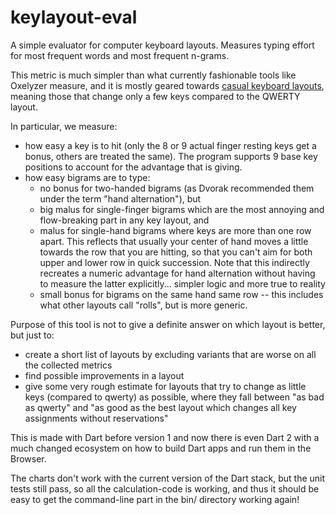 keylayout-eval
==============

A simple evaluator for computer keyboard layouts. Measures typing effort for most frequent words and most frequent n-grams.

This metric is much simpler than what currently fashionable tools like Oxelyzer measure, and it is mostly geared towards 
[casual keyboard layouts](https://docs.google.com/document/d/1qcFVYG0w7PxDxiYedztqaLKmeJxAAcuZtsRCUZLkuGk/edit?usp=sharing), 
meaning those that change only a few keys compared to the QWERTY layout.

In particular, we measure:
 - how easy a key is to hit (only the 8 or 9 actual finger resting keys get a bonus, others are treated the same). The program supports 9 base key positions to account for the advantage that is giving.
 - how easy bigrams are to type: 
   - no bonus for two-handed bigrams (as Dvorak recommended them under the term "hand alternation"), but 
   - big malus for single-finger bigrams which are the most annoying and flow-breaking part in any key layout, and 
   - malus for single-hand bigrams where keys are more than one row apart. This reflects that usually your center of hand moves a little towards the row that you are hitting, so that you can't aim for both upper and lower row in quick succession. Note that this indirectly recreates a numeric advantage for hand alternation without having to measure the latter explicitly... simpler logic and more true to reality
   - small bonus for bigrams on the same hand same row -- this includes what other layouts call "rolls", but is more generic.

Purpose of this tool is not to give a definite answer on which layout is better, but just to:
 - create a short list of layouts by excluding variants that are worse on all the collected metrics
 - find possible improvements in a layout
 - give some very rough estimate for layouts that try to change as little keys (compared to qwerty) as possible, where they fall between "as bad as qwerty" and "as good as the best layout which changes all key assignments without reservations" 

This is made with Dart before version 1 and now there is even Dart 2 with a much changed ecosystem on how to build Dart apps and run them in the Browser.

The charts don't work with the current version of the Dart stack, but the unit tests still pass, 
so all the calculation-code is working, 
and thus it should be easy to get the command-line part in the bin/ directory working again!


